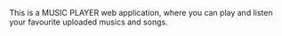 This is a MUSIC PLAYER web application, where you can play and listen your favourite uploaded musics and songs.

